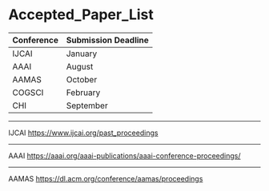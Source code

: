 # Accepted_Paper_List

| Conference  | Submission Deadline |
| ------------- | ------------- |
| IJCAI  | January  |
| AAAI  | August  |
| AAMAS  | October  |
| COGSCI  | February  |
| CHI  | September  |

---

IJCAI
https://www.ijcai.org/past_proceedings

---

AAAI
https://aaai.org/aaai-publications/aaai-conference-proceedings/

---

AAMAS
https://dl.acm.org/conference/aamas/proceedings



